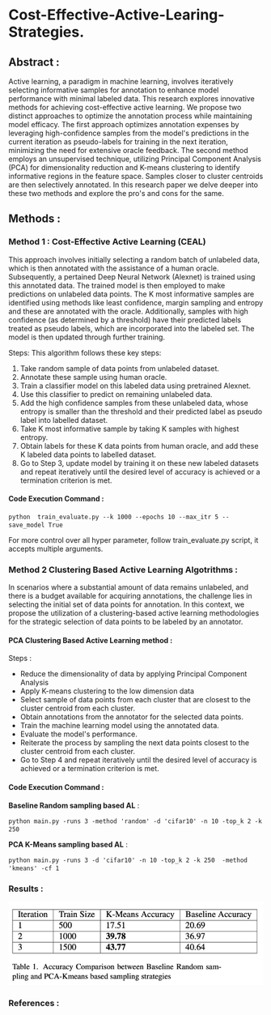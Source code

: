 # Cost-Effective-Active-Learing-Strategies.

## Abstract : 

Active learning, a paradigm in machine learning, involves iteratively selecting informative samples for annotation to enhance model performance with minimal labeled data. This research explores innovative methods for achieving cost-effective active learning. We propose two distinct approaches to optimize the annotation process while maintaining model efficacy. The first approach optimizes annotation expenses by leveraging high-confidence samples from the model's predictions in the current iteration as pseudo-labels for training in the next iteration, minimizing the need for extensive oracle feedback. The second method employs an unsupervised technique, utilizing Principal Component Analysis (PCA) for dimensionality reduction and K-means clustering to identify informative regions in the feature space. Samples closer to cluster centroids are then selectively annotated. In this research paper we delve deeper into these two methods and explore the pro's and cons for the same.


## Methods :

### Method 1 :  Cost-Effective Active Learning (CEAL)
This approach involves initially selecting a random batch of unlabeled data, which is then annotated with the assistance of a human oracle. Subsequently, a pertained Deep Neural Network (Alexnet) is trained using this annotated data. The trained model is then employed to make predictions on unlabeled data points.  The K most informative samples are identified using methods like least confidence, margin sampling and entropy and these are annotated with the oracle. Additionally, samples with high confidence (as determined by a threshold) have their predicted labels treated as pseudo labels, which are incorporated into the labeled set. The model is then updated through further training.

Steps:
This algorithm follows these key steps:
1. Take random sample of data points from unlabeled
dataset.
2. Annotate these sample using human oracle.
3. Train a classifier model on this labeled data using pretrained Alexnet.
4. Use this classifier to predict on remaining unlabeled
data.
5. Add the high confidence samples from these unlabeled data, whose entropy is smaller than the threshold
and their predicted label as pseudo label into labelled
dataset.
6. Take K most informative sample by taking K samples
with highest entropy.
7. Obtain labels for these K data points from human oracle, and add these K labeled data points to labelled
dataset.
8. Go to Step 3, update model by training it on these new
labeled datasets and repeat iteratively until the desired
level of accuracy is achieved or a termination criterion
is met.

#### Code Execution Command : 
```
python  train_evaluate.py --k 1000 --epochs 10 --max_itr 5 --save_model True
```
For more control over all hyper parameter, follow train_evaluate.py script, it accepts multiple arguments.


### Method 2 Clustering Based Active Learning Algotrithms : 

In scenarios where a substantial amount of data remains unlabeled, and there is a budget available for acquiring annotations, the challenge lies in selecting the initial set of data points for annotation. In this context, we propose the utilization of a clustering-based active learning methodologies for the strategic selection of data points to be labeled by an annotator.

#### PCA Clustering Based Active Learning method : 

Steps : 

- Reduce the dimensionality of data by applying Principal Component Analysis
- Apply K-means clustering to the low dimension data 
- Select sample of data points from each cluster that are closest to the cluster centroid from each cluster.
- Obtain annotations from the annotator for the selected data points.
- Train the machine learning model using the annotated data.
- Evaluate the model's performance.
- Reiterate the process by sampling the next data points closest to the cluster centroid from each cluster.
- Go to Step 4 and repeat iteratively until the desired level of accuracy is achieved or a termination criterion is met.


#### Code Execution Command : 

**Baseline Random sampling based AL** : 

```
python main.py -runs 3 -method 'random' -d 'cifar10' -n 10 -top_k 2 -k 250
```

**PCA K-Means sampling based AL** : 

```
python main.py -runs 3 -d 'cifar10' -n 10 -top_k 2 -k 250  -method 'kmeans' -cf 1
```

### Results : 

![image info](https://github.com/sagaragrawal212/Cost-Effective-Active-Learing-Strategies/blob/main/ClusterBasedAL/results.png)

### References : 

